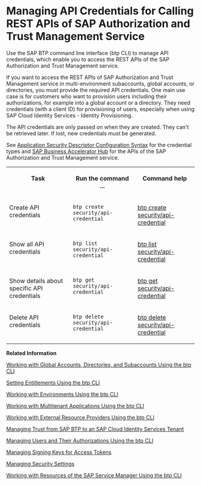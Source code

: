 <!-- loioce43eb5dd4884997b54cddabc45c9313 -->

# Managing API Credentials for Calling REST APIs of SAP Authorization and Trust Management Service

Use the SAP BTP command line interface \(btp CLI\) to manage API credentials, which enable you to access the REST APIs of the SAP Authorization and Trust Management service.

If you want to access the REST APIs of SAP Authorization and Trust Management service in multi-environment subaccounts, global accounts, or directories, you must provide the required API credentials. One main use case is for customers who want to provision users including their authorizations, for example into a global account or a directory. They need credentials \(with a client ID\) for provisioning of users, especially when using SAP Cloud Identity Services - Identity Provisioning.

The API credentials are only passed on when they are created. They can't be retrieved later. If lost, new credentials must be generated.

See [Application Security Descriptor Configuration Syntax](../30-development/application-security-descriptor-configuration-syntax-517895a.md) for the credential types and [SAP Business Accelerator Hub](https://api.sap.com/package/authtrustmgmnt/rest) for the APIs of the SAP Authorization and Trust Management service.


<table>
<tr>
<th valign="top">

Task

</th>
<th valign="top">

Run the command ...

</th>
<th valign="top">

Command help

</th>
</tr>
<tr>
<td valign="top">

Create API credentials

</td>
<td valign="top">

`btp create security/api-credential`

</td>
<td valign="top">

[btp create security/api-credential](https://help.sap.com/docs/BTP/btp-cli/btp-create-api-credential.html)

</td>
</tr>
<tr>
<td valign="top">

Show all API credentials

</td>
<td valign="top">

`btp list security/api-credential`

</td>
<td valign="top">

[btp list security/api-credential](https://help.sap.com/docs/BTP/btp-cli/btp-list-api-credential.html)

</td>
</tr>
<tr>
<td valign="top">

Show details about specific API credentials

</td>
<td valign="top">

`btp get security/api-credential`

</td>
<td valign="top">

[btp get security/api-credential](https://help.sap.com/docs/BTP/btp-cli/btp-get-api-credential.html)

</td>
</tr>
<tr>
<td valign="top">

Delete API credentials

</td>
<td valign="top">

`btp delete security/api-credential`

</td>
<td valign="top">

[btp delete security/api-credential](https://help.sap.com/docs/BTP/btp-cli/btp-delete-api-credential.html)

</td>
</tr>
</table>

**Related Information**  


[Working with Global Accounts, Directories, and Subaccounts Using the btp CLI](working-with-global-accounts-directories-and-subaccounts-using-the-btp-cli-85a683e.md "Use the SAP BTP command line interface (btp CLI) to manage operations with global accounts, directories, and subaccounts.")

[Setting Entitlements Using the btp CLI](setting-entitlements-using-the-btp-cli-5af849c.md "Use the SAP BTP command line interface (btp CLI) to set entitlements to define the functionality or permissions available for users of global accounts, directories, and subaccounts.")

[Working with Environments Using the btp CLI](working-with-environments-using-the-btp-cli-48db155.md "Use the SAP BTP command line interface (btp CLI) to manage runtime environment instances in a subaccount. For example, enable the Cloud Foundry environment by creating a Cloud Foundry org (environment instance).")

[Working with Multitenant Applications Using the btp CLI](working-with-multitenant-applications-using-the-btp-cli-c1b0fcc.md "Use the SAP BTP command line interface (btp CLI) to manage the multitenant applications to which a subaccount is entitled to subscribe.")

[Working with External Resource Providers Using the btp CLI](working-with-external-resource-providers-using-the-btp-cli-48d7688.md "Use the SAP BTP command line interface (btp CLI) to get details, or to create or delete resource provider instances in a global account.")

[Managing Trust from SAP BTP to an SAP Cloud Identity Services Tenant](managing-trust-from-sap-btp-to-an-sap-cloud-identity-services-tenant-6140107.md "SAP BTP supports identity federation. Its concept is to reuse the user bases of identity providers. To use a custom identity provider, your global account or subaccount in SAP BTP must have a trust relationship to the identity provider you want to use.")

[Managing Users and Their Authorizations Using the btp CLI](managing-users-and-their-authorizations-using-the-btp-cli-94bb593.md "User authorizations are managed by assigning role collections to users (for example, Subaccount Administrator). Use the SAP BTP command-line interface (btp CLI) to manage roles and role collections, and to assign role collections to users.")

[Managing Signing Keys for Access Tokens](managing-signing-keys-for-access-tokens-dfca1d3.md "Use the SAP BTP command line interface (btp CLI) to manage signing keys for access tokens in the subaccount.")

[Managing Security Settings](managing-security-settings-168dd75.md "Use the SAP BTP command line interface (btp CLI) to display and update the security settings for the subaccount.")

[Working with Resources of the SAP Service Manager Using the btp CLI](working-with-resources-of-the-sap-service-manager-using-the-btp-cli-fe6a53b.md "Use the SAP BTP command line interface to perform various operations related to your platforms, attached service brokers, service instances, and service bindings.")

